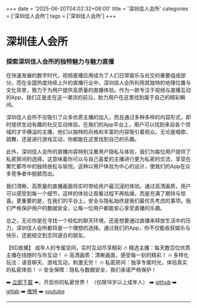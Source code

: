 +++
date = '2025-06-20T04:02:32+08:00'
title = '深圳佳人会所'
categories = ['深圳佳人会所']
tags = ['深圳佳人会所']
+++

# 深圳佳人会所

### 探索深圳佳人会所的独特魅力与魅力直播

在快速发展的数字时代，视频直播应用成为了人们日常娱乐与社交的重要组成部分。而在全国热度持续上升的直播行业中，深圳佳人会所利用其独特的地理位置与文化背景，致力于为用户提供高质量的直播体验。作为一款专注于视频与直播互动的App，我们正是走在这一潮流的前沿，助力用户在这里找到属于自己的精彩瞬间。

深圳佳人会所不仅吸引了众多优质主播的加入，而且通过多种多样的内容形式，即时提供生动有趣的社交互动体验。在我们的App平台上，用户可以找到来自各个领域的才华横溢的主播，他们以独特的风格和丰富的内容吸引着观众。无论是唱歌、跳舞，还是进行游戏互动，你都能在这里找到自己的乐趣。

此外，深圳佳人会所的直播内容特别注重用户隐私与体验，我们为每位用户提供了私密房间的选择。这意味着你可以与自己喜爱的主播进行更为私密的交流，享受在繁忙都市中的独特放松与愉悦。这种以用户体验为中心的设计，使我们的App在众多竞争者中脱颖而出。

我们清晰、高质量的直播画面将实时带给用户最沉浸的体验。通过高清画质，用户可以感受到每一个细节，这样的体验让观看过程不再枯燥，而是充满了期待与惊喜。更重要的是，在我们的平台上，安全与隐私始终是我们最优先考虑的事项。我们严格保护用户的数据安全，让每一位用户都能安心享受直播的乐趣。

总之，无论你是在寻找一个轻松的聊天环境，还是想要通过直播来释放生活中的压力，深圳佳人会所都将是一个理想的选择。通过我们的App，你不仅能收获娱乐与快乐，还能结交到志同道合的朋友。

【6D直播】
成年人的专属空间，实时互动尽享精彩
🔥 精选主播：每天数百位优质主播在线随时与你互动！
🔥 高清画质：清晰画面，感受每一刻的精彩！
🔥 多样化玩法：语音聊天、游戏互动，刺激无穷！
🔥 私密房间：独享专属时光，体验真实的私密体验！
🔥 安全保障：隐私与数据安全，我们承诺严格保护！

➡️ [立即下载](https://down123.s3.ap-east-1.amazonaws.com/down/down.html?channelCode=blog) ⬅️，开启你的私密世界！
（仅限18岁以上成年人）
➡️ [github](https://aldult-live.github.io/)
➡️ [gitlab](https://seo-09598d.gitlab.io/)
➡️ [推特](https://x.com/wegame33)
➡️ [youtube](https://www.youtube.com/@6Dlive)

---
